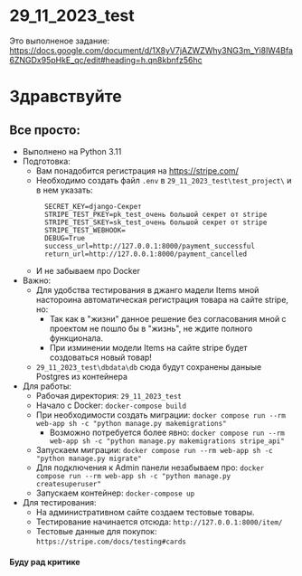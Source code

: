 # 29_11_2023_test
Это выполненое задание:
https://docs.google.com/document/d/1X8yV7jAZWZWhy3NG3m_Yi8lW4Bfa6ZNGDx95pHkE_qc/edit#heading=h.qn8kbnfz56hc

# Здравствуйте

## Все просто:
- Выполнено на Python 3.11
- Подготовка:
  - Вам понадобится регистрация на https://stripe.com/ 
  - Необходимо создать файл `.env` в `29_11_2023_test\test_project\` и в нем указать:
      ```
        SECRET_KEY=django-Секрет
        STRIPE_TEST_PKEY=pk_test_очень большой секрет от stripe
        STRIPE_TEST_SKEY=sk_test_очень большой секрет от stripe
        STRIPE_TEST_WEBHOOK=
        DEBUG=True
        success_url=http://127.0.0.1:8000/payment_successful
        return_url=http://127.0.0.1:8000/payment_cancelled
      ``` 
  - И не забываем про Docker
- Важно:
  - Для удобства тестирования в джанго мадели Items мной настороина автоматическая регистрация товара на сайте stripe, но:
    - Так как в "жизни" данное решение без согласования мной с проектом не пошло бы в "жизнь", не ждите полного функционала.
    - При изминении модели Items на сайте stripe будет создоваться новый товар!
  - `29_11_2023_test\dbdata\db` сюда будут сохранены даныые Postgres из контейнера
- Для работы:
  - Рабочая директория: `29_11_2023_test`
  - Начало с Docker: `docker-compose build` 
  - При необходимости создать миграции: `docker compose run --rm web-app sh -c "python manage.py makemigrations"` 
    - Возможно потребуется более явно: `docker compose run --rm web-app sh -c "python manage.py makemigrations stripe_api"`
  - Запускаем миграции: `docker compose run --rm web-app sh -c "python manage.py migrate"`
  - Для подключения к Admin панели незабываем про: `docker compose run --rm web-app sh -c "python manage.py createsuperuser"`
  - Запускаем контейнер: `docker-compose up`
- Для тестирования:
  - На административном сайте создаем тестовые товары.
  - Тестирование начинается отсюда: `http://127.0.0.1:8000/item/`
  - Тестовые данные для покупок: `https://stripe.com/docs/testing#cards`
  
#### Буду рад критике
